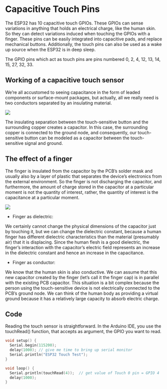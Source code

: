 # Capacitive Touch Pins
The ESP32 has 10 capacitive touch GPIOs. These GPIOs can sense variations in anything that holds an electrical charge, like the human skin. So they can detect variations induced when touching the GPIOs with a finger. These pins can be easily integrated into capacitive pads, and replace mechanical buttons. Additionally, the touch pins can also be used as a wake up source when the ESP32 is in deep sleep.


The GPIO pins which act as touch pins are pins numbered 0, 2, 4, 12, 13, 14, 15, 27, 32, 33.

## Working of a capacitive touch sensor
We’re all accustomed to seeing capacitance in the form of leaded components or surface-mount packages, but actually, all we really need is two conductors separated by an insulating material. 

![](https://www.allaboutcircuits.com/uploads/articles/ICTS_diagram1.JPG)

The insulating separation between the touch-sensitive button and the surrounding copper creates a capacitor. In this case, the surrounding copper is connected to the ground node, and consequently, our touch-sensitive button can be modeled as a capacitor between the touch-sensitive signal and ground.

## The effect of a finger 
The finger is insulated from the capacitor by the PCB’s solder mask and usually also by a layer of plastic that separates the device’s electronics from the external environment. So the finger is not discharging the capacitor, and furthermore, the amount of charge stored in the capacitor at a particular moment is not the quantity of interest, rather, the quantity of interest is the capacitance at a particular moment.

![](https://www.allaboutcircuits.com/uploads/articles/ICTS_diagram2.JPG)

* Finger as dielectric:

We certainly cannot change the physical dimensions of the capacitor just by touching it, but we can change the dielectric constant, because a human finger has different dielectric characteristics than the material (presumably air) that it is displacing. Since the human flesh is a good dielectric, the finger’s interaction with the capacitor’s electric field represents an increase in the dielectric constant and hence an increase in the capacitance.

* Finger as conductor:

We know that the human skin is also conductive. We can assume that this new capacitor created by the finger (let’s call it the finger cap) is in parallel with the existing PCB capacitor. This situation is a bit complex because the person using the touch-sensitive device is not electrically connected to the PCB’s ground node. We can think of the human body as providing a virtual ground because it has a relatively large capacity to absorb electric charge.

## Code
Reading the touch sensor is straightforward. In the Arduino IDE, you use the touchRead() function, that accepts as argument, the GPIO you want to read.

```c
void setup() {
  Serial.begin(115200);
  delay(1000); // give me time to bring up serial monitor
  Serial.println("ESP32 Touch Test");
}

void loop() {
  Serial.println(touchRead(4));  // get value of Touch 0 pin = GPIO 4
  delay(1000);
}
```
